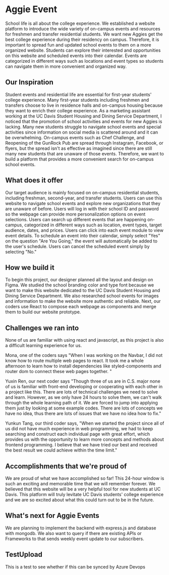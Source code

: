 # Aggie Event
School life is all about the college experience. We established a website platform to introduce the wide variety of on-campus events and resources for freshmen and transfer residential students. We want new Aggies get the best college experience during their residency on campus. Therefore, it is important to spread fun and updated school events to them on a more organized website. Students can explore their interested and opportunities on this website and scheduled events into their calendar. Events are categorized in different ways such as locations and event types  so students can navigate them in more convenient and organized way.


## Our Inspiration
Student events and residential life are essential for first-year students' college experience. Many first-year students including freshmen and transfers choose to live in residence halls and on-campus housing because they want to enrich their college experience. As a marketing assistant working at the UC Davis Student Housing and Dining Service Department, I noticed that the promotion of school activities and events for new Aggies is lacking. Many new students struggle to navigate school events and special activities since information on social media is scattered around and it can be overwhelming. On-campus events such as Chef Challenge, and Reopening of the GunRock Pub are spread through Instagram, Facebook, or flyers, but the spread isn't as effective as imagined since there are still many new students that are unaware of those events. Therefore, we want to build a platform that provides a more convenient search for on-campus school events.
## What does it offer
Our target audience is mainly focused on on-campus residential students, including freshman, second-year, and transfer students. Users can use this website to navigate school events and explore new organizations that they are unaware of before. Users will log in with their school ID and password so the webpage can provide more personalization options on event selections. Users can search up different events that are happening on-campus, categorized in different ways such as location, event types, target audience, dates, and prices. Users can click into each event module to view event details. To schedule an event into their calendar, simply select "Yes" on the question "Are You Going," the event will automatically be added to the user's schedule. Users can cancel the scheduled event simply by selecting "No."
## How we build it
To begin this project, our designer planned all the layout and design on Figma. We studied the school branding color and type font because we want to make this website dedicated to the UC Davis Student Housing and Dining Service Department. We also researched school events for images and information to make the website more authentic and reliable. Next, our coders use React to compose each webpage as components and merge them to build our website prototype.

## Challenges we ran into
None of us are familiar with using react and javascript, as this project is also a difficult learning experience for us. 

Mona, one of the coders says "When I was working on the Navbar, I did not know how to route multiple web pages to react. It took me a whole afternoon to learn how to install dependencies like styled-components and router dom to connect these web pages together. " 

Yuxin Ren, our next coder says "Though three of us are in C.S. major none of us is familiar with front-end developing or cooperating with each other in a project like this. There are lots of technical challenges we need to solve and learn. However, as we only have 24 hours to solve them, we can't walk through the whole learning path of it. We are forced to jump into applying them just by looking at some example codes. There are lots of concepts we have no idea, thus there are lots of issues that we have no idea how to fix." 

Yunkun Tang, our third coder says, "When we started the project since all of us did not have much experience in web programming, we had to keep searching and construct each individual page with great effort, which provides us with the opportunity to learn more concepts and methods about frontend programming. I believe that we have tried our best and received the best result we could achieve within the time limit."

## Accomplishments that we're proud of
We are proud of what we have accomplished so far! This 24-hour window is such an exciting and memorable time that we will remember forever. We believed that this website will be a very helpful tool for new students at UC Davis. This platform will truly levitate UC Davis students' college experience and we are so excited about what this could turn out to be in the future.

## What's next for Aggie Events 
We are planning to implement the backend with express.js and database with mongodb. We also want to query if there are existing APIs or Frameworks to that sends weekly event update to our subscribers.

## TestUpload
This is a test to see whether if this can be synced by Azure Devops